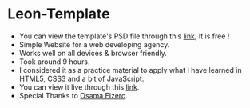 # Leon-Template

-   You can view the template's PSD file through this [link](https://www.graphberry.com/item/leon-psd-agency-template), It is free !
-   Simple Website for a web developing agency.
-   Works well on all devices &amp; browser friendly.
-   Took around 9 hours.
-   I considered it as a practice material to apply what I have learned in HTML5, CSS3 and a bit of JavaScript.
-   You can view it live through this [link](https://philopaterhany.github.io/Leon-Template).
-   Special Thanks to [Osama Elzero](https://www.youtube.com/playlist?list=PLDoPjvoNmBAzHSjcR-HnW9tnxyuye8KbF).
